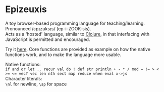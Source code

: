 # Epizeuxis

A toy browser-based programming language for teaching/learning. Pronounced /ɛpɪzuksɪs/ (ep-i-ZOOK-sis).  
Acts as a 'hosted' language, similar to [Clojure](https://en.wikipedia.org/wiki/Clojure), in that interfacing with JavaScript is permitted and encouraged. 

Try it [here](https://phunanon.github.io/Epizeuxis). Core functions are provided as example on how the native functions work, and to make the language more usable.

Native functions:  
`if and or let .. recur val do ! def str println + - * / mod = != > < >= <= vec? vec len nth sect map reduce when eval x->js`  
Character literals:  
`\nl` for newline, `\sp` for space